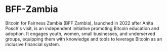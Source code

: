 # BFF-Zambia
Bitcoin for Fairness Zambia (BFF Zambia), launched in 2022 after Anita Posch's visit, is an independent initiative promoting Bitcoin education and adoption. It engages youth, women, small businesses, and underserved groups, equipping them with knowledge and tools to leverage Bitcoin as an inclusive financial system.
